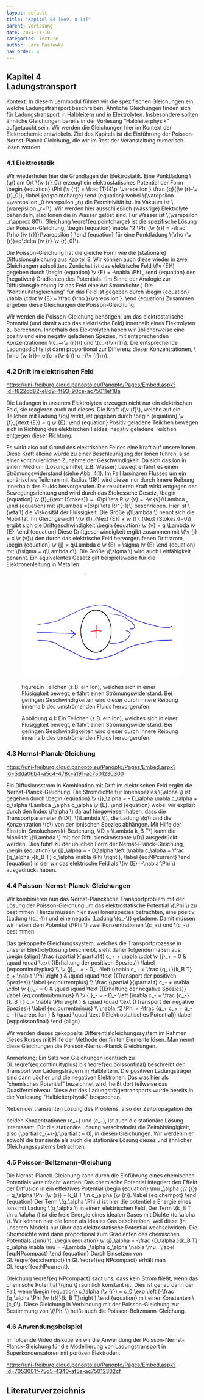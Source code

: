 ```yaml
---
layout: default
title: "Kapitel 04 [Nov. 8-14]"
parent: Vorlesung
date: 2021-11-10
categories: lecture
author: Lars Pastewka
nav_order: 4
---
```



<h2 class='chapterHead'><span class='titlemark'>Kapitel 4</span><br /><a id='x1-10004'></a>Ladungstransport</h2>
<div id='shaded*-1' class='framedenv'>
<!-- l. 6 --><p class='noindent'><span class='underline'><span class='cmbx-12'>Kontext:</span></span> In diesem Lernmodul führen wir die spezifischen Gleichungen ein,
welche Ladungstransport beschreiben. Ähnliche Gleichungen finden sich für
Ladungstransport in Halbleitern und in Elektrolyten. Insbesondere sollten
ähnliche Gleichungen bereits in der Vorlesung “Halbleiterphysik” aufgetaucht
sein. Wir werden die Gleichungen hier im Kontext der Elektrochemie
entwickeln. Ziel des Kapitels ist die Einführung der Poisson-Nernst-Planck
Gleichung, die wir im Rest der Veranstaltung numerisch lösen werden. </p></div>
<h3 class='sectionHead'><span class='titlemark'>4.1 </span> <a id='x1-20004.1'></a>Elektrostatik</h3>
<!-- l. 12 --><p class='noindent'>Wir wiederholen hier die Grundlagen der Elektrostatik. Eine Punktladung \(q\) am
Ort \(\v {r}_0\) erzeugt ein elektrostatisches Potential der Form \begin {equation} \Phi (\v {r}) = \frac {1}{4\pi \varepsilon } \frac {q}{|\v {r}-\v {r}_0|}, \label {eq:pointcharge} \end {equation}
wobei \(\varepsilon =\varepsilon _0 \varepsilon _r\) die Permittivität ist. Im Vakuum ist \(\varepsilon _r=1\). Wir werden hier ausschließlich
(wässrige) Elektrolyte behandeln, also Ionen die in Wasser gelöst sind. Für
Wasser ist \(\varepsilon _r\approx 80\). Gleichung \eqref{eq:pointcharge} ist die spezifische Lösung der
Poisson-Gleichung, \begin {equation} \nabla ^2 \Phi (\v {r}) = -\frac {\rho (\v {r})}{\varepsilon } \end {equation}
für eine Punktladung \(\rho (\v {r})=q\delta (\v {r}-\v {r}_0)\).
</p><!-- l. 23 --><p class='indent'> Die Poisson-Gleichung hat die gleiche Form wie die (stationäre)
Diffusionsgleichung aus Kapitel 3. Wir können auch diese wieder in zwei
Gleichungen aufsplitten. Zunächst ist das elektrische Feld \(\v {E}\) gegeben durch
\begin {equation} \v {E} = -\nabla \Phi , \end {equation}
den (negativen) Gradienten des Potentials. (Im Sinne der Analogie zur
Diffusionsgleichung ist das Feld eine Art Stromdichte.) Die “Kontinuitätsgleichung”
für das Feld ist gegeben durch \begin {equation} \nabla \cdot \v {E} = \frac {\rho }{\varepsilon }. \end {equation}
Zusammen ergeben diese Gleichungen die Poisson-Gleichung.
</p><!-- l. 33 --><p class='indent'> Wir werden die Poisson-Gleichung benötigen, um das elektrostatische
Potential (und damit auch das elektrische Feld) innerhalb eines Elektrolyten zu
berechnen. Innerhalb des Elektrolyten haben wir üblicherweise eine positiv und
eine negativ geladenen Spezies, mit entsprechenden Konzentrationen \(c_+(\v {r})\) und \(c_-(\v {r})\). Die
entsprechende Ladungsdichte ist dann proportional zur Differenz dieser
Konzentrationen, \(\rho (\v {r})=|e|(c_+(\v {r})-c_-(\v {r}))\).
</p><!-- l. 35 --><p class='noindent'>
</p>



<h3 class='sectionHead'><span class='titlemark'>4.2 </span> <a id='x1-30004.2'></a>Drift im elektrischen Feld</h3>
<!-- l. 37 --><p class='noindent'><a href='https://uni-freiburg.cloud.panopto.eu/Panopto/Pages/Embed.aspx?id=f822dd82-e8d9-4f93-90ce-ac75011ef18a' class='url'><span class='cmtt-12'>https://uni-freiburg.cloud.panopto.eu/Panopto/Pages/Embed.aspx?id=f822dd82-e8d9-4f93-90ce-ac75011ef18a</span></a>
</p><!-- l. 39 --><p class='indent'> Die Ladungen in unserem Elektrolyten erzeugen nicht nur ein elektrischen
Feld, sie reagieren auch auf dieses. Die Kraft \(\v {f}\), welche auf ein Teilchen mit Ladung
\(q\) wirkt, ist gegeben durch \begin {equation} \v {f}_{\text {E}} = q \v {E}. \end {equation}
Positiv geladene Teilchen bewegen sich in Richtung des elektrischen Feldes,
negativ geladene Teilchen entgegen dieser Richtung.
</p><!-- l. 45 --><p class='indent'> Es wirkt also auf Grund des elektrischen Feldes eine <span class='cmti-12'>Kraft </span>auf unsere Ionen.
Diese Kraft alleine würde zu einer <span class='cmti-12'>Beschleunigung </span>der Ionen führen,
also einer kontinuierlichen Zunahme der Geschwindigkeit. Da sich das
Ion in einem Medium (Lösungsmittel, z.B. Wasser) bewegt erfährt es
einen Strömungswiderstand (siehe Abb. <a href='#x1-3001r1'>4.1<!-- tex4ht:ref: fig:brownian --></a>). Im Fall laminaren Flusses
um ein sphärisches Teilchen mit Radius \(R\) wird dieser nur durch innere
Reibung innerhalb des Fluids hervorgerufen. Die resultieren Kraft wirkt
entgegen der Bewegungsrichtung und wird durch das Stokessche Gesetz,
\begin {equation} \v {f}_{\text {Stokes}} = -6\pi \eta R \v {v} = -\v {v}/\Lambda , \end {equation}
mit \(\Lambda =(6\pi \eta R)^{-1}\) beschrieben. Hier ist \(\eta \) die Viskosität der Flüssigkeit. Die Größe \(\Lambda \) nennt sich
die <span class='cmti-12'>Mobilität</span>. Im Gleichgewicht \(\v {f}_{\text {E}} + \v {f}_{\text {Stokes}}=0\) ergibt sich die Driftgeschwindigkeit
\begin {equation} \v {v} = q \Lambda \v {E}. \end {equation}
Diese Driftgeschwindigkeit ergibt zusammen mit \(\v {j} = c \v {v}\) den durch das elektrische Feld
hervorgerufenen Driftstrom, \begin {equation} \v {j} = q\Lambda c \v {E} = \sigma \v {E} \end {equation}
mit \(\sigma = q\Lambda c\). Die Größe \(\sigma \) wird auch Leitfähigkeit genannt. Ein äquivalentes Gesetz gilt
beispielsweise für die Elektronenleitung in Metallen.
</p>
<figure class='figure'>







<!-- l. 64 --><p class='noindent'> <img height='273' width='585' src='Figures/Drag_Force-.png' alt='PIC' /> <a id='x1-3001r1'></a>
<a id='x1-3002'></a>
</p><!-- l. 66 --><p class='noindent'>figureEin Teilchen (z.B. ein Ion), welches sich in einer Flüsiggkeit bewegt,
erfährt einen Strömungswiderstand. Bei geringen Geschwindigkeiten
wird dieser durch innere Reibung innerhalb des umströmenden Fluids
hervorgerufen.
</p>
<figcaption class='caption'><span class='id'>Abbildung 4.1: </span><span class='content'>Ein Teilchen (z.B. ein Ion), welches sich in einer
Flüsiggkeit bewegt, erfährt einen Strömungswiderstand. Bei geringen
Geschwindigkeiten wird dieser durch innere Reibung innerhalb des
umströmenden Fluids hervorgerufen.
</span></figcaption><!-- tex4ht:label?: x1-3001r4.2 -->



</figure>
<h3 class='sectionHead'><span class='titlemark'>4.3 </span> <a id='x1-40004.3'></a>Nernst-Planck-Gleichung</h3>
<!-- l. 72 --><p class='noindent'><a href='https://uni-freiburg.cloud.panopto.eu/Panopto/Pages/Embed.aspx?id=5dda06b4-a5c4-478c-a191-ac7501230300' class='url'><span class='cmtt-12'>https://uni-freiburg.cloud.panopto.eu/Panopto/Pages/Embed.aspx?id=5dda06b4-a5c4-478c-a191-ac7501230300</span></a>
</p><!-- l. 74 --><p class='indent'> Ein Diffusionsstrom in Kombination mit Drift im elektrischen Feld ergibt die
<span class='cmti-12'>Nernst-Planck-Gleichung</span>. Die Stromdichte für Ionenspezies \(\alpha \) ist gegeben durch
\begin {equation} \v {j}_\alpha = - D_\alpha \nabla c_\alpha + q_\alpha \Lambda _\alpha c_\alpha \v {E}, \end {equation}
wobei wir explizit durch den Index \(\alpha \) darauf hingewiesen haben, dass die
Transportparameter (\(D\), \(\Lambda \)), die Ladung \(q\) und die Konzentration \(c\) von der ionischen
Spezies abhängen. Mit Hilfe der Einstein-Smoluchowski-Beziehung, \(D = \Lambda k_B T\) kann die
Mobilität \(\Lambda \) mit der Diffusionskonstante \(D\) ausgedrückt werden. Dies führt zu der
üblichen Form der Nernst-Planck-Gleichung, \begin {equation} \v {j}_\alpha = - D_\alpha \left (\nabla c_\alpha + \frac {q_\alpha }{k_B T} c_\alpha \nabla \Phi \right ), \label {eq:NPcurrent} \end {equation}
in der wir das elektrische Feld als \(\v {E}=-\nabla \Phi \) ausgedrückt haben.
</p><!-- l. 89 --><p class='noindent'>
</p>
<h3 class='sectionHead'><span class='titlemark'>4.4 </span> <a id='x1-50004.4'></a>Poisson-Nernst-Planck-Gleichungen</h3>
<!-- l. 91 --><p class='noindent'>Wir kombinieren nun das Nernst-Plancksche Transportproblem mit der Lösung
der Poisson-Gleichung um das elektrostatische Potential \(\Phi \) zu bestimmen. Hierzu
müssen hier zwei Ionenspecies betrachten, eine positiv (Ladung \(q_+\)) und eine
negativ (Ladung \(q_-\)) geladene. Damit müssen wir neben dem Potential \(\Phi \) zwei
Konzentrationen \(c_+\) und \(c_-\) bestimmen.
</p><!-- l. 93 --><p class='indent'> Das gekoppelte Gleichungssystem, welches die Transportprozesse in
unserer Elektrolytlösung beschreibt, sieht daher folgendermaßen aus: \begin {align} \frac {\partial }{\partial t} c_+ + \nabla \cdot \v {j}_+ = 0 &amp; \quad \quad \text {(Erhaltung der positiven Spezies)} \label {eq:continuityplus} \\ \v {j}_+ = - D_+ \left (\nabla c_+ + \frac {q_+}{k_B T} c_+ \nabla \Phi \right ) &amp; \quad \quad \text {(Transport der positiven Spezies)} \label {eq:currentplus} \\ \frac {\partial }{\partial t} c_- + \nabla \cdot \v {j}_- = 0 &amp; \quad \quad \text {(Erhaltung der negative Spezies)} \label {eq:continuityminus} \\ \v {j}_- = - D_- \left (\nabla c_- + \frac {q_-}{k_B T} c_- \nabla \Phi \right ) &amp; \quad \quad \text {(Transport der negative Spezies)} \label {eq:currentminus} \\ \nabla ^2 \Phi = -\frac {q_+ c_+ + q_- c_-}{\varepsilon } &amp; \quad \quad \text {(Elektrostatisches Potential)} \label {eq:poissonfinal} \end {align}
</p><!-- l. 128 --><p class='indent'> Wir werden dieses gekoppelte Differentialgleichungssystem im Rahmen dieses
Kurses mit Hilfe der Methode der finiten Elemente lösen. Man nennt diese
Gleichungen die <span class='cmti-12'>Poisson-Nernst-Planck Gleichungen</span>.
</p>
<div id='shaded*-1' class='framedenv'>
<!-- l. 130 --><p class='noindent'><span class='underline'><span class='cmbx-12'>Anmerkung:</span></span> Ein Satz von Gleichungen identisch zu Gl. \eqref{eq:continuityplus}
bis \eqref{eq:poissonfinal} beschreibt den Transport von Ladungsträgern in
Halbleitern. Die positiven Ladungsträger sind dann Löcher und die negativen
Elektronen. Das was hier als “chemisches Potential” bezeichnet wird, heißt dort
teilweise das Quasiferminiveau. Diese Art des Ladungsträgertransports wurde
bereits in der Vorlesung “Halbleiterphysik” besprochen. </p></div>



<!-- l. 134 --><p class='indent'> Neben der transienten Lösung des Problems, also der Zeitpropagation der
beiden Konzentrationen \(c_+\) und \(c_-\), ist auch die stationäre Lösung interessant. Für
die stationäre Lösung verschwindet die Zeitabhängigkeit, also \(\partial c_{+/-}/\partial t = 0\), in diesen
Gleichungen. Wir werden hier sowohl die transiente als auch die stationäre
Lösung dieses und ähnlicher Gleichungssystems betrachten.
</p><!-- l. 137 --><p class='noindent'>
</p>
<h3 class='sectionHead'><span class='titlemark'>4.5 </span> <a id='x1-60004.5'></a>Poisson-Boltzmann-Gleichung</h3>
<!-- l. 139 --><p class='noindent'>Die Nernst-Planck-Gleichung kann durch die Einführung eines <span class='cmti-12'>chemischen
</span><span class='cmti-12'>Potentials </span>vereinfacht werden. Das chemische Potential integriert den Effekt der
Diffusion in ein effektives Potential \begin {equation} \mu _\alpha (\v {r}) = q_\alpha \Phi (\v {r}) + k_B T \ln c_\alpha (\v {r}). \label {eq:chempot} \end {equation}
Der Term \(q_\alpha \Phi \) ist hier die potentielle Energie eines Ions mit Ladung \(q_\alpha \) in einem
elektrischen Feld. Der Term \(k_B T \ln c_\alpha \) ist die freie Energie eines idealen Gases mit Dichte \(c_\alpha \).
Wir können hier die Ionen als ideales Gas beschreiben, weil diese (in
unserem Modell) nur über das elektrostatische Potential wechselwirken. Die
Stromdichte wird dann proportional zum Gradienten des chemischen Potentials \(\mu \),
\begin {equation} \v {j}_\alpha = -\frac {D_\alpha }{k_B T} c_\alpha \nabla \mu = -\Lambda _\alpha c_\alpha \nabla \mu . \label {eq:NPcompact} \end {equation}
Durch Einsetzen von Gl. \eqref{eq:chempot} in Gl. \eqref{eq:NPcompact}
erhält man Gl. \eqref{eq:NPcurrent}.
</p><!-- l. 155 --><p class='indent'> Gleichung \eqref{eq:NPcompact} sagt uns, dass kein Strom fließt, wenn das
chemische Potential \(\mu \) räumlich konstant ist. Dies ist genau dann der Fall, wenn
\begin {equation} c_\alpha (\v {r}) = c_0 \exp \left (-\frac {q_\alpha \Phi (\v {r})}{k_B T}\right ) \end {equation}
mit einer Konstanten \(c_0\). Diese Gleichung in Verbindung mit der Poisson-Gleichung
zur Bestimmung von \(\Phi \) heißt auch die <span class='cmti-12'>Poisson-Boltzmann-Gleichung</span>.
</p><!-- l. 162 --><p class='noindent'>
</p>
<h3 class='sectionHead'><span class='titlemark'>4.6 </span> <a id='x1-70004.6'></a>Anwendungsbeispiel</h3>
<!-- l. 164 --><p class='noindent'>Im folgende Video diskutieren wir die Anwendung der Poisson-Nernst-Planck-Gleichung
für die Modellierung von Ladungstransport in Superkondensatoren mit porösen
Elektroden.
</p><!-- l. 166 --><p class='indent'> <a href='https://uni-freiburg.cloud.panopto.eu/Panopto/Pages/Embed.aspx?id=7053001f-75d5-4340-af5e-ac75012302cf' class='url'><span class='cmtt-12'>https://uni-freiburg.cloud.panopto.eu/Panopto/Pages/Embed.aspx?id=7053001f-75d5-4340-af5e-ac75012302cf</span></a>



</p>
<h2 class='likechapterHead'><a id='x1-80004.6'></a>Literaturverzeichnis</h2>

